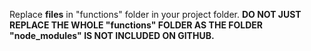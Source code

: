 Replace **files** in "functions" folder in your project folder. 
**DO NOT JUST REPLACE THE WHOLE "functions" FOLDER AS THE FOLDER "node_modules" IS NOT INCLUDED ON GITHUB.**
